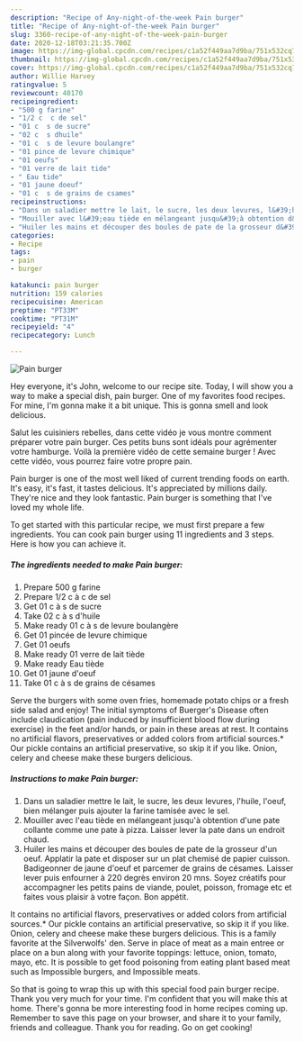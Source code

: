 ```yaml
---
description: "Recipe of Any-night-of-the-week Pain burger"
title: "Recipe of Any-night-of-the-week Pain burger"
slug: 3360-recipe-of-any-night-of-the-week-pain-burger
date: 2020-12-18T03:21:35.700Z
image: https://img-global.cpcdn.com/recipes/c1a52f449aa7d9ba/751x532cq70/pain-burger-photo-principale-de-la-recette.jpg
thumbnail: https://img-global.cpcdn.com/recipes/c1a52f449aa7d9ba/751x532cq70/pain-burger-photo-principale-de-la-recette.jpg
cover: https://img-global.cpcdn.com/recipes/c1a52f449aa7d9ba/751x532cq70/pain-burger-photo-principale-de-la-recette.jpg
author: Willie Harvey
ratingvalue: 5
reviewcount: 40170
recipeingredient:
- "500 g farine"
- "1/2 c  c de sel"
- "01 c  s de sucre"
- "02 c  s dhuile"
- "01 c  s de levure boulangre"
- "01 pince de levure chimique"
- "01 oeufs"
- "01 verre de lait tide"
- " Eau tide"
- "01 jaune doeuf"
- "01 c  s de grains de csames"
recipeinstructions:
- "Dans un saladier mettre le lait, le sucre, les deux levures, l&#39;huile, l&#39;oeuf, bien mélanger puis ajouter la farine tamisée avec le sel."
- "Mouiller avec l&#39;eau tiède en mélangeant jusqu&#39;à obtention d&#39;une pate collante comme une pate à pizza. Laisser lever la pate dans un endroit chaud."
- "Huiler les mains et découper des boules de pate de la grosseur d&#39;un oeuf. Applatir la pate et disposer sur un plat chemisé de papier cuisson. Badigeonner de jaune d&#39;oeuf et parcemer de grains de césames. Laisser lever puis enfourner à 220 degrès environ 20 mns. Soyez créatifs pour accompagner les petits pains de viande, poulet, poisson, fromage etc et faites vous plaisir à votre façon. Bon appétit."
categories:
- Recipe
tags:
- pain
- burger

katakunci: pain burger 
nutrition: 159 calories
recipecuisine: American
preptime: "PT33M"
cooktime: "PT31M"
recipeyield: "4"
recipecategory: Lunch

---
```



![Pain burger](https://img-global.cpcdn.com/recipes/c1a52f449aa7d9ba/751x532cq70/pain-burger-photo-principale-de-la-recette.jpg)

Hey everyone, it's John, welcome to our recipe site. Today, I will show you a way to make a special dish, pain burger. One of my favorites food recipes. For mine, I'm gonna make it a bit unique. This is gonna smell and look delicious.

Salut les cuisiniers rebelles, dans cette vidéo je vous montre comment préparer votre pain burger. Ces petits buns sont idéals pour agrémenter votre hamburge. Voilà la première vidéo de cette semaine burger ! Avec cette vidéo, vous pourrez faire votre propre pain.

Pain burger is one of the most well liked of current trending foods on earth. It's easy, it's fast, it tastes delicious. It's appreciated by millions daily. They're nice and they look fantastic. Pain burger is something that I've loved my whole life.


To get started with this particular recipe, we must first prepare a few ingredients. You can cook pain burger using 11 ingredients and 3 steps. Here is how you can achieve it.

<!--inarticleads1-->

##### The ingredients needed to make Pain burger:

1. Prepare 500 g farine
1. Prepare 1/2 c à c de sel
1. Get 01 c à s de sucre
1. Take 02 c à s d&#39;huile
1. Make ready 01 c à s de levure boulangère
1. Get 01 pincée de levure chimique
1. Get 01 oeufs
1. Make ready 01 verre de lait tiède
1. Make ready  Eau tiède
1. Get 01 jaune d&#39;oeuf
1. Take 01 c à s de grains de césames


Serve the burgers with some oven fries, homemade potato chips or a fresh side salad and enjoy! The initial symptoms of Buerger&#39;s Disease often include claudication (pain induced by insufficient blood flow during exercise) in the feet and/or hands, or pain in these areas at rest. It contains no artificial flavors, preservatives or added colors from artificial sources.* Our pickle contains an artificial preservative, so skip it if you like. Onion, celery and cheese make these burgers delicious. 

<!--inarticleads2-->

##### Instructions to make Pain burger:

1. Dans un saladier mettre le lait, le sucre, les deux levures, l&#39;huile, l&#39;oeuf, bien mélanger puis ajouter la farine tamisée avec le sel.
1. Mouiller avec l&#39;eau tiède en mélangeant jusqu&#39;à obtention d&#39;une pate collante comme une pate à pizza. Laisser lever la pate dans un endroit chaud.
1. Huiler les mains et découper des boules de pate de la grosseur d&#39;un oeuf. Applatir la pate et disposer sur un plat chemisé de papier cuisson. Badigeonner de jaune d&#39;oeuf et parcemer de grains de césames. Laisser lever puis enfourner à 220 degrès environ 20 mns. Soyez créatifs pour accompagner les petits pains de viande, poulet, poisson, fromage etc et faites vous plaisir à votre façon. Bon appétit.


It contains no artificial flavors, preservatives or added colors from artificial sources.* Our pickle contains an artificial preservative, so skip it if you like. Onion, celery and cheese make these burgers delicious. This is a family favorite at the Silverwolfs&#39; den. Serve in place of meat as a main entree or place on a bun along with your favorite toppings: lettuce, onion, tomato, mayo, etc. It is possible to get food poisoning from eating plant based meat such as Impossible burgers, and Impossible meats. 

So that is going to wrap this up with this special food pain burger recipe. Thank you very much for your time. I'm confident that you will make this at home. There's gonna be more interesting food in home recipes coming up. Remember to save this page on your browser, and share it to your family, friends and colleague. Thank you for reading. Go on get cooking!
